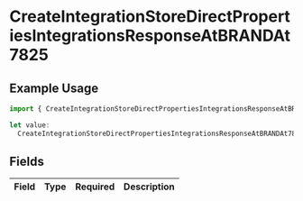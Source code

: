 # CreateIntegrationStoreDirectPropertiesIntegrationsResponseAtBRANDAt7825

## Example Usage

```typescript
import { CreateIntegrationStoreDirectPropertiesIntegrationsResponseAtBRANDAt7825 } from "@vercel/sdk/models/createintegrationstoredirectop.js";

let value:
  CreateIntegrationStoreDirectPropertiesIntegrationsResponseAtBRANDAt7825 = {};
```

## Fields

| Field       | Type        | Required    | Description |
| ----------- | ----------- | ----------- | ----------- |